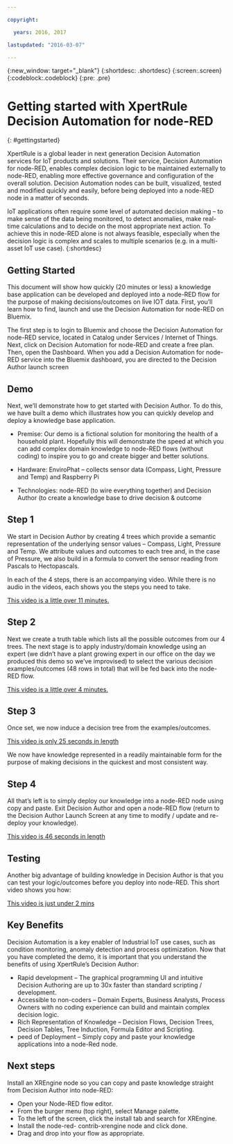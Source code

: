 ```yaml
---

copyright:

  years: 2016, 2017

lastupdated: "2016-03-07"

---
```


{:new_window: target="_blank"}
{:shortdesc: .shortdesc}
{:screen:.screen}
{:codeblock:.codeblock}
{:pre: .pre}

# Getting started with XpertRule Decision Automation for node-RED
{: #gettingstarted} 


XpertRule is a global leader in next generation Decision Automation services for IoT products and solutions. Their service, Decision Automation for node-RED, enables complex decision logic to be maintained externally to node-RED, enabling more effective governance and configuration of the overall solution. Decision Automation nodes can be built, visualized, tested and modified quickly and easily, before being deployed into a node-RED node in a matter of seconds.

IoT applications often require some level of automated decision making – to make sense of the data being monitored, to detect anomalies, make real-time calculations and to decide on the most appropriate next action. To achieve this in node-RED alone is not always feasible, especially when the decision logic is complex and scales to multiple scenarios (e.g. in a multi-asset IoT use case).
{:shortdesc}

## Getting Started
This document will show how quickly (20 minutes or less) a knowledge base application can be developed and deployed into a node-RED flow for the purpose of making decisions/outcomes on live IOT data. First, you’ll learn how to find, launch and use the Decision Automation for node-RED on Bluemix.

The first step is to login to Bluemix and choose the Decision Automation for node-RED service, located in Catalog under Services / Internet of Things. Next, click on Decision Automation for node-RED and create a free plan. Then, open the Dashboard. When you add a Decision Automation for node-RED service into the Bluemix dashboard, you are directed to the Decision Author launch screen

## Demo
Next, we’ll demonstrate how to get started with Decision Author. To do this, we have built a demo which illustrates how you can quickly develop and deploy a knowledge base application.

- Premise: Our demo is a fictional solution for monitoring the health of a household plant. Hopefully this will demonstrate the speed at which you can add complex domain knowledge to node-RED flows (without coding) to inspire you to go and create bigger and better solutions.

- Hardware: EnviroPhat – collects sensor data (Compass, Light, Pressure and Temp) and Raspberry Pi

- Technologies: node-RED (to wire everything together) and Decision Author (to create a knowledge base to drive decision &amp; outcome

## Step 1
We start in Decision Author by creating 4 trees which provide a semantic representation of the underlying sensor values – Compass, Light, Pressure and Temp. We attribute values and outcomes to each tree and, in the case of Pressure, we also build in a formula to convert the sensor reading from Pascals to Hectopascals.

In each of the 4 steps, there is an accompanying video. While there is no audio in the videos, each shows you the steps you need to take.

[This video is a little over 11 minutes.](https://www.youtube.com/watch?v=iXw0lcRnJSA&amp;feature=youtu.be)

## Step 2
Next we create a truth table which lists all the possible outcomes from our 4 trees. The next stage is to apply industry/domain knowledge using an expert (we didn’t have a plant growing expert in our office on the day we produced this demo so we’ve improvised) to select the various decision examples/outcomes (48 rows in total) that will be fed back into the node-RED flow.

[This video is a little over 4 minutes.](https://www.youtube.com/watch?v=z5zoEIomgQ8&amp;feature=youtu.be)

## Step 3
Once set, we now induce a decision tree from the examples/outcomes.

[This video is only 25 seconds in length](https://www.youtube.com/watch?v=PtgHa0lFio8&amp;feature=youtu.be)

We now have knowledge represented in a readily maintainable form for the purpose of making decisions in the quickest and most consistent way.

## Step 4
All that’s left is to simply deploy our knowledge into a node-RED node using copy and paste. Exit Decision Author and open a node-RED flow (return to the Decision Author Launch Screen at any time to modify / update and re-deploy your knowledge).

[This video is 46 seconds in length](https://www.youtube.com/watch?v=w9GWBqOhbH0&amp;feature=youtu.be)

## Testing
Another big advantage of building knowledge in Decision Author is that you can test your logic/outcomes before you deploy into node-RED. This short video shows you how:

[This video is just under 2 mins](https://www.youtube.com/watch?v=mb8gxwwgJjo&amp;feature=youtu.be)

## Key Benefits
Decision Automation is a key enabler of Industrial IoT use cases, such as condition monitoring, anomaly detection and process optimization. Now that you have completed the demo, it is important that you understand the benefits of using XpertRule’s Decision Author:
- Rapid development – The graphical programming UI and intuitive Decision Authoring are up to 30x faster than standard scripting / development.
- Accessible to non-coders – Domain Experts, Business Analysts, Process Owners with no coding experience can build and maintain complex decision logic.
- Rich Representation of Knowledge – Decision Flows, Decision Trees, Decision Tables, Tree Induction, Formula Editor and Scripting.
- peed of Deployment – Simply copy and paste your knowledge applications into a node-Red node.

## Next steps
Install an XREngine node so you can copy and paste knowledge straight from Decision Author into node-RED:
- Open your Node-RED flow editor.
- From the burger menu (top right), select Manage palette.
- To the left of the screen, click the install tab and search for XREngine.
- Install the node-red- contrib-xrengine node and click done.
- Drag and drop into your flow as appropriate.
